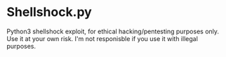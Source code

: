 # Shellshock.py
Python3 shellshock exploit, for ethical hacking/pentesting purposes only. Use it at your own risk. I'm not responisble if you use it with illegal purposes.

